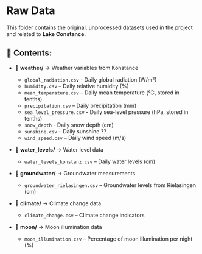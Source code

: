# Raw Data
This folder contains the original, unprocessed datasets used in the project and related to **Lake Constance**.

## 📂 Contents:

- **📁 weather/** → Weather variables from Konstance
  - `global_radiation.csv` - Daily global radiation (W/m²)
  - `humidity.csv` – Daily relative humidity (%)
  - `mean_temperature.csv` – Daily mean temperature (°C, stored in tenths)
  - `precipitation.csv` – Daily precipitation (mm)
  - `sea_level_pressure.csv` - Daily sea-level pressure (hPa, stored in tenths)
  - `snow_depth` - Daily snow depth (cm)
  - `sunshine.csv` – Daily sunshine ??
  - `wind_speed.csv` – Daily wind speed (m/s)


- **📁 water_levels/** → Water level data
  - `water_levels_konstanz.csv` – Daily water levels (cm)

- **📁 groundwater/** → Groundwater measurements
  - `groundwater_rielasingen.csv` – Groundwater levels from Rielasingen (cm)

- **📁 climate/** → Climate change data
  - `climate_change.csv` – Climate change indicators

- **📁 moon/** → Moon illumination data
  - `moon_illumination.csv` – Percentage of moon illumination per night (%)

